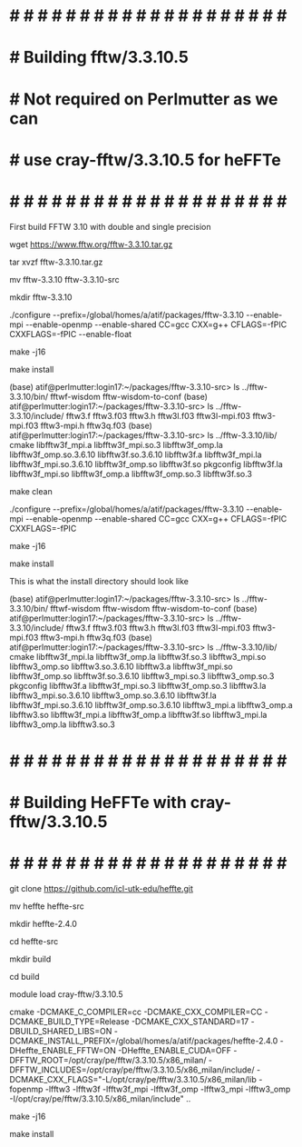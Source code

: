 # # # # # # # # # # # # # # # # # # # # # #
# # Building fftw/3.3.10.5
# # Not required on Perlmutter as we can
# # use cray-fftw/3.3.10.5 for heFFTe
# # # # # # # # # # # # # # # # # # # # # #

First build FFTW 3.10 with double and single precision

wget https://www.fftw.org/fftw-3.3.10.tar.gz

tar xvzf fftw-3.3.10.tar.gz

mv fftw-3.3.10 fftw-3.3.10-src

mkdir fftw-3.3.10

./configure --prefix=/global/homes/a/atif/packages/fftw-3.3.10 --enable-mpi --enable-openmp --enable-shared CC=gcc CXX=g++ CFLAGS=-fPIC CXXFLAGS=-fPIC --enable-float

make -j16

make install

(base) atif@perlmutter:login17:~/packages/fftw-3.3.10-src> ls ../fftw-3.3.10/bin/
fftwf-wisdom  fftw-wisdom-to-conf
(base) atif@perlmutter:login17:~/packages/fftw-3.3.10-src> ls ../fftw-3.3.10/include/
fftw3.f  fftw3.f03  fftw3.h  fftw3l.f03  fftw3l-mpi.f03  fftw3-mpi.f03	fftw3-mpi.h  fftw3q.f03
(base) atif@perlmutter:login17:~/packages/fftw-3.3.10-src> ls ../fftw-3.3.10/lib/
cmake	      libfftw3f_mpi.a	libfftw3f_mpi.so.3	 libfftw3f_omp.la    libfftw3f_omp.so.3.6.10  libfftw3f.so.3.6.10
libfftw3f.a   libfftw3f_mpi.la	libfftw3f_mpi.so.3.6.10  libfftw3f_omp.so    libfftw3f.so	      pkgconfig
libfftw3f.la  libfftw3f_mpi.so	libfftw3f_omp.a		 libfftw3f_omp.so.3  libfftw3f.so.3

make clean

./configure --prefix=/global/homes/a/atif/packages/fftw-3.3.10 --enable-mpi --enable-openmp --enable-shared CC=gcc CXX=g++ CFLAGS=-fPIC CXXFLAGS=-fPIC

make -j16

make install

This is what the install directory should look like

(base) atif@perlmutter:login17:~/packages/fftw-3.3.10-src> ls ../fftw-3.3.10/bin/
fftwf-wisdom  fftw-wisdom  fftw-wisdom-to-conf
(base) atif@perlmutter:login17:~/packages/fftw-3.3.10-src> ls ../fftw-3.3.10/include/
fftw3.f  fftw3.f03  fftw3.h  fftw3l.f03  fftw3l-mpi.f03  fftw3-mpi.f03	fftw3-mpi.h  fftw3q.f03
(base) atif@perlmutter:login17:~/packages/fftw-3.3.10-src> ls ../fftw-3.3.10/lib/
cmake		 libfftw3f_mpi.la	  libfftw3f_omp.la	   libfftw3f.so.3	libfftw3_mpi.so		libfftw3_omp.so		libfftw3.so.3.6.10
libfftw3.a	 libfftw3f_mpi.so	  libfftw3f_omp.so	   libfftw3f.so.3.6.10	libfftw3_mpi.so.3	libfftw3_omp.so.3	pkgconfig
libfftw3f.a	 libfftw3f_mpi.so.3	  libfftw3f_omp.so.3	   libfftw3.la		libfftw3_mpi.so.3.6.10	libfftw3_omp.so.3.6.10
libfftw3f.la	 libfftw3f_mpi.so.3.6.10  libfftw3f_omp.so.3.6.10  libfftw3_mpi.a	libfftw3_omp.a		libfftw3.so
libfftw3f_mpi.a  libfftw3f_omp.a	  libfftw3f.so		   libfftw3_mpi.la	libfftw3_omp.la		libfftw3.so.3


# # # # # # # # # # # # # # # # # # # # # #
# # Building HeFFTe with cray-fftw/3.3.10.5
# # # # # # # # # # # # # # # # # # # # # #

git clone https://github.com/icl-utk-edu/heffte.git

mv heffte heffte-src

mkdir heffte-2.4.0

cd heffte-src

mkdir build

cd build

module load cray-fftw/3.3.10.5

cmake -DCMAKE_C_COMPILER=cc -DCMAKE_CXX_COMPILER=CC -DCMAKE_BUILD_TYPE=Release -DCMAKE_CXX_STANDARD=17 -DBUILD_SHARED_LIBS=ON -DCMAKE_INSTALL_PREFIX=/global/homes/a/atif/packages/heffte-2.4.0 -DHeffte_ENABLE_FFTW=ON -DHeffte_ENABLE_CUDA=OFF -DFFTW_ROOT=/opt/cray/pe/fftw/3.3.10.5/x86_milan/ -DFFTW_INCLUDES=/opt/cray/pe/fftw/3.3.10.5/x86_milan/include/ -DCMAKE_CXX_FLAGS="-L/opt/cray/pe/fftw/3.3.10.5/x86_milan/lib -fopenmp -lfftw3 -lfftw3f -lfftw3f_mpi -lfftw3f_omp -lfftw3_mpi -lfftw3_omp -I/opt/cray/pe/fftw/3.3.10.5/x86_milan/include" ..

make -j16

make install


